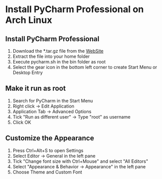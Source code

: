 # Install PyCharm Professional on Arch Linux

## Install PyCharm Professional

  1. Download the *.tar.gz file from the [WebSite](https://www.jetbrains.com/pycharm/download/?section=linux)
  2. Extract the file into your home folder
  3. Execute pycharm.sh in the bin folder as root
  4. Select the gear icon in the bottom left corner to create Start Menu or Desktop Entry

## Make it run as root

  1. Search for PyCharm in the Start Menu
  2. Right click -> Edit Application
  3. Application Tab -> Advanced Options
  4. Tick "Run as different user" -> Type "root" as username
  5. Click OK

## Customize the Appearance

  1. Press Ctrl+Alt+S to open Settings
  2. Select Editor -> General in the left pane
  3. Tick "Change font size with Ctrl+Mouse" and select "All Editors"
  4. Select "Appearance & Behavior -> Appearance" in the left pane
  5. Choose Theme and Custom Font
